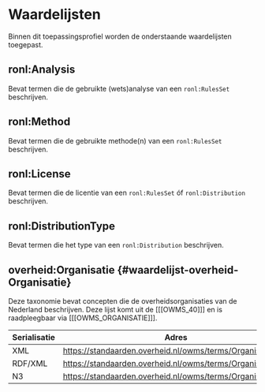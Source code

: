 # Waardelijsten

Binnen dit toepassingsprofiel worden de onderstaande waardelijsten toegepast.

## ronl:Analysis

Bevat termen die de gebruikte (wets)analyse van een `ronl:RulesSet` beschrijven.

## ronl:Method

Bevat termen die de gebruikte methode(n) van een `ronl:RulesSet` beschrijven.

## ronl:License

Bevat termen die de licentie van een `ronl:RulesSet` óf `ronl:Distribution` beschrijven.

## ronl:DistributionType

Bevat termen die het type van een `ronl:Distribution` beschrijven.

## overheid:Organisatie {#waardelijst-overheid-Organisatie}

Deze taxonomie bevat concepten die de overheidsorganisaties van de Nederland beschrijven. Deze lijst komt uit de
[[[OWMS_40]]] en is raadpleegbaar via [[[OWMS_ORGANISATIE]]].

| Serialisatie | Adres                                                      |
| ------------ | ---------------------------------------------------------- |
| XML          | https://standaarden.overheid.nl/owms/terms/Organisatie.xml |
| RDF/XML      | https://standaarden.overheid.nl/owms/terms/Organisatie.rdf |
| N3           | https://standaarden.overheid.nl/owms/terms/Organisatie.n3  |
